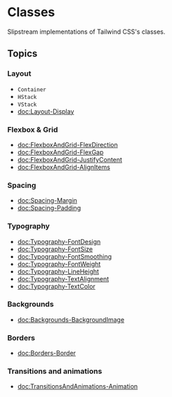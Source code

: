 # Classes

Slipstream implementations of Tailwind CSS's classes.

## Topics

### Layout

- ``Container``
- ``HStack``
- ``VStack``
- <doc:Layout-Display>

### Flexbox & Grid

- <doc:FlexboxAndGrid-FlexDirection>
- <doc:FlexboxAndGrid-FlexGap>
- <doc:FlexboxAndGrid-JustifyContent>
- <doc:FlexboxAndGrid-AlignItems>

### Spacing

- <doc:Spacing-Margin>
- <doc:Spacing-Padding>

### Typography

- <doc:Typography-FontDesign>
- <doc:Typography-FontSize>
- <doc:Typography-FontSmoothing>
- <doc:Typography-FontWeight>
- <doc:Typography-LineHeight>
- <doc:Typography-TextAlignment>
- <doc:Typography-TextColor>

### Backgrounds

- <doc:Backgrounds-BackgroundImage>

### Borders

- <doc:Borders-Border>

### Transitions and animations

- <doc:TransitionsAndAnimations-Animation>
